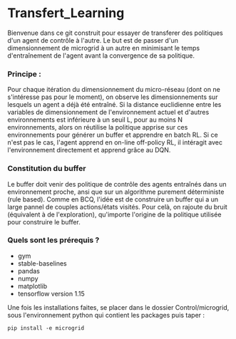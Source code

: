 # Transfert_Learning

Bienvenue dans ce git construit pour essayer de transferer des politiques d'un agent de contrôle à l'autre. Le but est de passer d'un dimensionnement de microgrid à un autre en minimisant le temps d'entraînement de l'agent avant la convergence de sa politique.

### Principe :

Pour chaque itération du dimensionnement du micro-réseau (dont on ne s'intéresse pas pour le moment), on observe les dimensionnements sur lesquels un agent a déjà été entraîné.
Si la distance euclidienne entre les variables de dimensionnement de l'environnement actuel et d'autres environnements est inférieure à un seuil L, pour au moins N environnements, alors on réutilise la politique apprise sur ces environnements pour générer un buffer
et apprendre en batch RL. Si ce n'est pas le cas, l'agent apprend en on-line off-policy RL, il intéragit avec l'environnement directement et apprend grâce au DQN.

### Constitution du buffer

Le buffer doit venir des politique de contrôle des agents entraînés dans un environnement proche, ansi que sur un algorithme purement déterministe (rule based). Comme en BCQ, l'idée est de construire un buffer qui a un large pannel de couples actions/états visités. Pour celà, on rajoute du bruit (équivalent à de l'exploration), qu'importe l'origine de la politique
utilisée pour construire le buffer.

### Quels sont les prérequis ?

* gym
* stable-baselines
* pandas
* numpy
* matplotlib
* tensorflow version 1.15

Une fois les installations faites, se placer dans le dossier Control/microgrid, sous l'environnement python qui contient les packages puis taper : 
```
pip install -e microgrid
```

